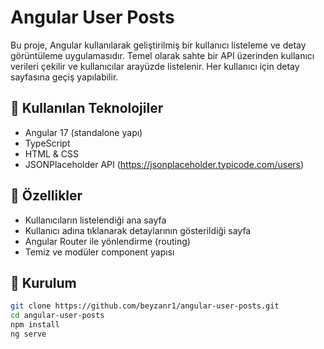 # Angular User Posts

Bu proje, Angular kullanılarak geliştirilmiş bir kullanıcı listeleme ve detay görüntüleme uygulamasıdır. Temel olarak sahte bir API üzerinden kullanıcı verileri çekilir ve kullanıcılar arayüzde listelenir. Her kullanıcı için detay sayfasına geçiş yapılabilir.

## 🚀 Kullanılan Teknolojiler

- Angular 17 (standalone yapı)
- TypeScript
- HTML & CSS
- JSONPlaceholder API (https://jsonplaceholder.typicode.com/users)

## 🧩 Özellikler

- Kullanıcıların listelendiği ana sayfa
- Kullanıcı adına tıklanarak detaylarının gösterildiği sayfa
- Angular Router ile yönlendirme (routing)
- Temiz ve modüler component yapısı

## 🔧 Kurulum

```bash
git clone https://github.com/beyzanr1/angular-user-posts.git
cd angular-user-posts
npm install
ng serve
